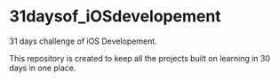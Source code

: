 # 31daysof_iOSdevelopement
31 days challenge of iOS Developement.</br>
<p>This repository is created to keep all the projects built on learning in 30 days in one place.</p>
